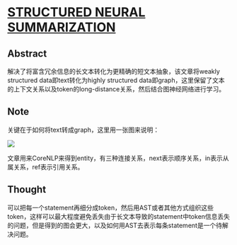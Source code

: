# [STRUCTURED NEURAL SUMMARIZATION](https://arxiv.org/pdf/1811.01824.pdf)

## Abstract

解决了将富含冗余信息的长文本转化为更精确的短文本抽象，该文章将weakly structured data即text转化为highly structured data即graph，这里保留了文本的上下文关系以及token的long-distance关系，然后结合图神经网络进行学习。

## Note

关键在于如何将text转成graph，这里用一张图来说明：

![](https://i.loli.net/2019/09/25/KAFojNnIVTtCarL.png)


文章用来CoreNLP来得到entity，有三种连接关系，next表示顺序关系，in表示从属关系，ref表示引用关系。

## Thought

可以把每一个statement再细分成token，然后用AST或者其他方式组织这些token，这样可以最大程度避免丢失由于长文本导致的statement中token信息丢失的问题，但是得到的图会更大，以及如何用AST去表示每条statement是一个待解决问题。